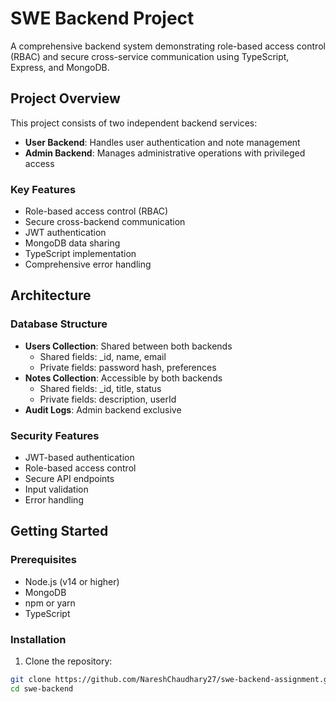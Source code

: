 # SWE Backend Project

A comprehensive backend system demonstrating role-based access control (RBAC) and secure cross-service communication using TypeScript, Express, and MongoDB.

## Project Overview

This project consists of two independent backend services:
- **User Backend**: Handles user authentication and note management
- **Admin Backend**: Manages administrative operations with privileged access

### Key Features

- Role-based access control (RBAC)
- Secure cross-backend communication
- JWT authentication
- MongoDB data sharing
- TypeScript implementation
- Comprehensive error handling

## Architecture

### Database Structure
- **Users Collection**: Shared between both backends
  - Shared fields: _id, name, email
  - Private fields: password hash, preferences
- **Notes Collection**: Accessible by both backends
  - Shared fields: _id, title, status
  - Private fields: description, userId
- **Audit Logs**: Admin backend exclusive

### Security Features
- JWT-based authentication
- Role-based access control
- Secure API endpoints
- Input validation
- Error handling

## Getting Started

### Prerequisites
- Node.js (v14 or higher)
- MongoDB
- npm or yarn
- TypeScript

### Installation

1. Clone the repository:
```bash
git clone https://github.com/NareshChaudhary27/swe-backend-assignment.git
cd swe-backend